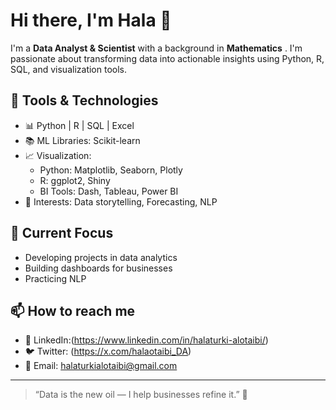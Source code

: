 # Hi there, I'm Hala 👋

I'm a **Data Analyst & Scientist** with a background in **Mathematics** . I'm passionate about transforming data into actionable insights using Python, R, SQL, and visualization tools.

## 🔧 Tools & Technologies
- 📊 Python | R | SQL | Excel 
- 📚 ML Libraries: Scikit-learn
- 📈 Visualization:
  - Python: Matplotlib, Seaborn, Plotly  
  - R: ggplot2, Shiny  
  - BI Tools: Dash, Tableau, Power BI 
- 🧠 Interests: Data storytelling, Forecasting, NLP

## 📌 Current Focus
- Developing projects in data analytics
- Building dashboards for businesses
- Practicing NLP 

## 📫 How to reach me
- 💼 LinkedIn:(https://www.linkedin.com/in/halaturki-alotaibi/)
- 🐦 Twitter: (https://x.com/halaotaibi_DA)
- 📧 Email: halaturkialotaibi@gmail.com

---

> “Data is the new oil — I help businesses refine it.” 🚀
